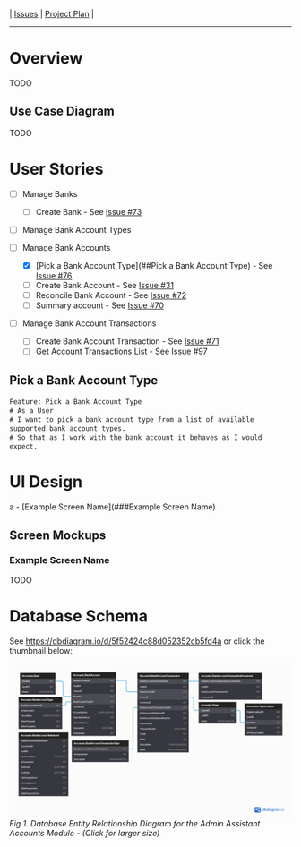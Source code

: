 | [Issues](https://github.com/SimonGeering/AdminAssistant/milestone/2) | [Project Plan](https://github.com/SimonGeering/AdminAssistant/projects/2) | 

***

# Overview

TODO

## Use Case Diagram

TODO

# User Stories

- [ ] Manage Banks
  - [ ] Create Bank - See [Issue #73](https://github.com/SimonGeering/AdminAssistant/issues/73)

- [ ] Manage Bank Account Types

- [ ] Manage Bank Accounts
  - [x] [Pick a Bank Account Type](##Pick a Bank Account Type) - See [Issue #76](https://github.com/SimonGeering/AdminAssistant/issues/76)
  - [ ] Create Bank Account - See [Issue #31](https://github.com/SimonGeering/AdminAssistant/issues/31)
  - [ ] Reconcile Bank Account - See [Issue #72](https://github.com/SimonGeering/AdminAssistant/issues/72)
  - [ ] Summary account - See [Issue #70](https://github.com/SimonGeering/AdminAssistant/issues/70)

- [ ] Manage Bank Account Transactions
  - [ ] Create Bank Account Transaction - See [Issue #71](https://github.com/SimonGeering/AdminAssistant/issues/71)
  - [ ] Get Account Transactions List - See [Issue #97](https://github.com/SimonGeering/AdminAssistant/issues/97)

## Pick a Bank Account Type

``` Gherkin
Feature: Pick a Bank Account Type
# As a User
# I want to pick a bank account type from a list of available supported bank account types.
# So that as I work with the bank account it behaves as I would expect.
```

# UI Design

a - [Example Screen Name](###Example Screen Name)  

## Screen Mockups

### Example Screen Name

TODO

# Database Schema

See <https://dbdiagram.io/d/5f52424c88d052352cb5fd4a> or click the thumbnail below:  

[![Database Entity Relationship Diagram for the Admin Assistant Accounts Module](../images/Accounts-Module/AccountsModule_EntityRelationshipDiagram_V1o0o0.png)](https://simongeering.github.io/AdminAssistant/images/Accounts-Module/AccountsModule_EntityRelationshipDiagram_V1o0o0.png)  
_Fig 1. Database Entity Relationship Diagram for the Admin Assistant Accounts Module - (Click for larger size)_
